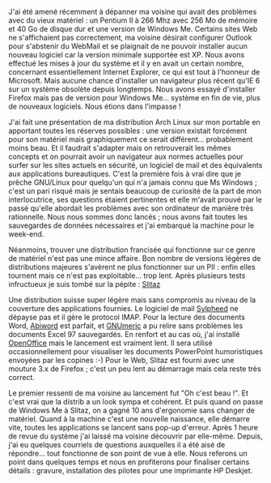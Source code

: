 <!-- title: Renaissance de PC et switch d'utilisatrice -->
<!-- category: GNU/Linux -->

J'ai été amené récemment à dépanner ma voisine qui avait des problèmes
avec du vieux matériel : un Pentium II à 266 Mhz avec 256 Mo de mémoire et 40
Go de disque dur et une version de Windows Me. <!-- more -->Certains sites Web ne
s'affichaient pas correctement, ma voisine désirait configurer Outlook pour
s'abstenir du WebMail et se plaignait de ne pouvoir installer aucun nouveau
logiciel car la version minimale supportée est XP. Nous avons effectué les
mises à jour du système et il y en avait un certain nombre, concernant
essentiellement Internet Explorer, ce qui est tout à l'honneur de Microsoft.
Mais aucune chance d'installer un navigateur plus récent qu'IE 6 sur un
système obsolète depuis longtemps. Nous avons essayé d'installer Firefox mais
pas de version pour Windows Me... système en fin de vie, plus de nouveaux
logiciels. Nous étions dans l'impasse !

J'ai fait une présentation de ma distribution Arch Linux sur mon portable en
apportant toutes les réserves possibles : une version existait forcément pour
son matériel mais graphiquement ce serait différent... probablement moins
beau. Et il faudrait s'adapter mais on retrouverait les mêmes concepts et on
pourrait avoir un navigateur aux normes actuelles pour surfer sur les sites
actuels en sécurité, un logiciel de mail et des équivalents aux applications
bureautiques. C'est la première fois à vrai dire que je prêche GNU/Linux pour
quelqu'un qui n'a jamais connu que Ms Windows ; c'est un pari risqué mais je
sentais beaucoup de curiosité de la part de mon interlocutrice, ses questions
étaient pertinentes et elle m'avait prouvé par le passé qu'elle abordait les
problèmes avec son ordinateur de manière très rationnelle. Nous nous sommes
donc lancés ; nous avons fait toutes les sauvegardes de données nécessaires
et j'ai embarqué la machine pour le week-end.

Néanmoins, trouver une distribution francisée qui fonctionne sur ce genre de
matériel n'est pas une mince affaire. Bon nombre de versions légères de
distributions majeures s'avèrent ne plus fonctionner sur un PII : enfin elles
tournent mais ce n'est pas exploitable... trop lent. Après plusieurs tests
infructueux je suis tombé sur la pépite : [Slitaz](http://www.slitaz.org/)

Une distribution suisse super légère mais sans compromis au niveau de la
couverture des applications fournies. Le logiciel de mail
[Sylpheed](http://sylpheed.sraoss.jp/en/) ne dépayse pas et il gère le
protocol IMAP. Pour la lecture des documents Word,
[Abiword](http://www.abisource.com/) est parfait, et
[GNUmeric](http://projects.gnome.org/gnumeric/) a pu relire sans problèmes les
documents Excel 97 sauvegardés. En renfort et au cas où, j'ai installé
[OpenOffice](http://fr.openoffice.org/) mais le lancement est vraiment lent. Il
sera utilisé occasionnellement pour visualiser les documents PowerPoint
humoristiques envoyées par les copines :-) Pour le Web, Slitaz est fourni avec
une mouture 3.x de Firefox ; c'est un peu lent au démarrage mais cela reste
très correct.

Le premier ressenti de ma voisine au lancement fut "Oh c'est beau !". Et c'est
vrai que la distrib a un look sympa et cohérent. Et puis quand on passe de
Windows Me à Slitaz, on a gagné 10 ans d'ergonomie sans changer de matériel.
Quand à la machine c'est une nouvelle naissance, elle démarre vite, toutes les
applications se lancent sans pop-up d'erreur. Après 1 heure de revue du
système j'ai laissé ma voisine découvrir par elle-même. Depuis, j'ai eu
quelques courriels de questions auxquelles il a été aisé de répondre... tout
fonctionne de son point de vue à elle. Nous referons un point dans quelques
temps et nous en profiterons pour finaliser certains détails : gravure,
installation des pilotes pour une imprimante HP Deskjet.
